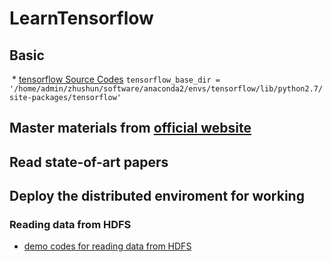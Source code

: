 # LearnTensorflow
## Basic
  * [tensorflow Source Codes](https://github.com/tensorflow/tensorflow)
       ```tensorflow_base_dir = '/home/admin/zhushun/software/anaconda2/envs/tensorflow/lib/python2.7/site-packages/tensorflow'```
## Master materials from [official website](https://www.tensorflow.org/)
## Read state-of-art papers
## Deploy the distributed enviroment for working
### Reading data from HDFS
* [demo codes for reading data from HDFS](https://github.com/zhushun0008/LearnTensorflow/blob/master/demo_code_for_reading_from_hdfs.md)
